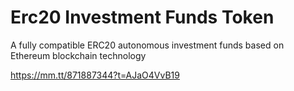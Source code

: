 # Erc20 Investment Funds Token

A fully compatible ERC20 autonomous investment funds based on Ethereum blockchain technology

https://mm.tt/871887344?t=AJaO4VvB19
